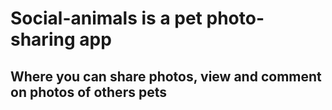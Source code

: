 # Social-animals is a pet photo-sharing app

## Where you can share photos, view and comment on photos of others pets
